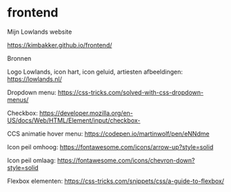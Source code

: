 # frontend
Mijn Lowlands website

https://kimbakker.github.io/frontend/

Bronnen

Logo Lowlands, icon hart, icon geluid, artiesten afbeeldingen:
https://lowlands.nl/

Dropdown menu:
https://css-tricks.com/solved-with-css-dropdown-menus/

Checkbox:
https://developer.mozilla.org/en-US/docs/Web/HTML/Element/input/checkbox-

CCS animatie hover menu:
https://codepen.io/martinwolf/pen/eNNdme

Icon peil omhoog:
https://fontawesome.com/icons/arrow-up?style=solid

Icon peil omlaag:
https://fontawesome.com/icons/chevron-down?style=solid

Flexbox elementen:
https://css-tricks.com/snippets/css/a-guide-to-flexbox/
